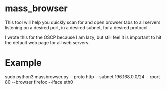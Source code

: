 # mass_browser
This tool will help you quickly scan for and open browser tabs to all servers listening on a desired port, in a desired subnet, for a desired protocol.

I wrote this for the OSCP because I am lazy, but still feel it is important to hit the default web page for all web servers.

# Example
sudo python3 massbrowser.py  --proto http --subnet 196.168.0.0/24 --rport 80 --browser firefox --iface eth0
